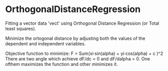 # OrthogonalDistanceRegression
Fitting a vector data 'vect' using Orthogonal Distance Regression (or Total least squares).

Minimize the ortogonal distance by adjusting both the values of the dependent and independent variables.

Objective function to minimize: F = Sum(xi·sin(alpha) + yi·cos(alpha) + c )^2
There are two angle which achieve dF/dc = 0 and dF/dalpha = 0. One ofthem maximizes the function and other minimizes it.
